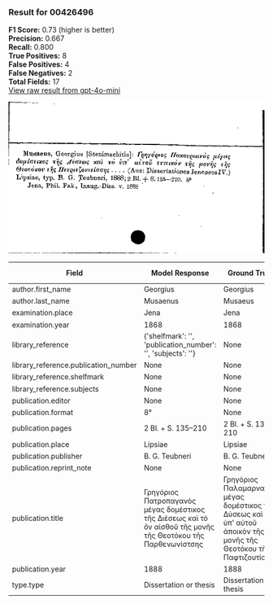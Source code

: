 ### Result for 00426496
**F1 Score:** 0.73 (higher is better)<br>**Precision:** 0.667<br>**Recall:** 0.800<br>**True Positives:** 8<br>**False Positives:** 4<br>**False Negatives:** 2<br>**Total Fields:** 17<br>[View raw result from gpt-4o-mini](https://github.com/RISE-UNIBAS/humanities_data_benchmark/blob/main/results/2025-09-02/T0164/request_T0164_00426496.json)

<img src="https://github.com/RISE-UNIBAS/humanities_data_benchmark/blob/main/benchmarks/zettelkatalog/images/00426496.jpg?raw=true" alt="00426496" width="600px">

| Field | Model Response | Ground Truth | Fuzzy Score | Match |
|-------|----------------|--------------|-------------|-------|
| author.first_name | Georgius | Georgius | 1.000 | ✅ |
| author.last_name | Musaenus | Musaeus | 0.933 | ❌ |
| examination.place | Jena | Jena | 1.000 | ✅ |
| examination.year | 1868 | 1868 | 1.000 | ✅ |
| library_reference | {'shelfmark': '', 'publication_number': '', 'subjects': ''} | None | 0.000 | ❌ |
| library_reference.publication_number | None | None | 1.000 | ✅ |
| library_reference.shelfmark | None | None | 1.000 | ✅ |
| library_reference.subjects | None | None | 1.000 | ✅ |
| publication.editor | None | None | 1.000 | ✅ |
| publication.format | 8° | None | 0.000 | ❌ |
| publication.pages | 2 Bl. + S. 135–210 | 2 Bl. + S. 135–210 | 1.000 | ✅ |
| publication.place | Lipsiae | Lipsiae | 1.000 | ✅ |
| publication.publisher | B. G. Teubneri | B. G. Teubneri | 1.000 | ✅ |
| publication.reprint_note | None | None | 1.000 | ✅ |
| publication.title | Γρηγόριος Πατροπαγανὸς μέγας δομέστικος τῆς Διέσεως καὶ τὸ ὄν αἰσθοῦ τῆς μονῆς τῆς Θεοτόκου τῆς Παρθενωνίστσης | Γρηγόριος Παλαμαρναὺς μέγας δομέστικος τῆς Δύσεως καὶ τὸ ὑπ' αὐτοῦ ἀποικὸν τῆς μονῆς τῆς Θεοτόκου τῆς Παφτιζουτίσσης | 0.796 | ❌ |
| publication.year | 1888 | 1888 | 1.000 | ✅ |
| type.type | Dissertation or thesis | Dissertation or thesis | 1.000 | ✅ |
